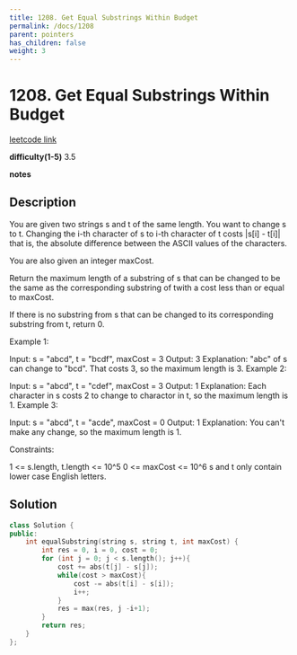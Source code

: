 ```yaml
---
title: 1208. Get Equal Substrings Within Budget 
permalink: /docs/1208
parent: pointers
has_children: false
weight: 3
---
```

# 1208. Get Equal Substrings Within Budget
[leetcode link](https://leetcode.com/problems/get-equal-substrings-within-budget/)

**difficulty(1-5)** 
3.5

**notes**   


## Description
You are given two strings s and t of the same length. You want to change s to t. Changing the i-th character of s to i-th character of t costs |s[i] - t[i]| that is, the absolute difference between the ASCII values of the characters.

You are also given an integer maxCost.

Return the maximum length of a substring of s that can be changed to be the same as the corresponding substring of twith a cost less than or equal to maxCost.

If there is no substring from s that can be changed to its corresponding substring from t, return 0.

 

Example 1:

Input: s = "abcd", t = "bcdf", maxCost = 3
Output: 3
Explanation: "abc" of s can change to "bcd". That costs 3, so the maximum length is 3.
Example 2:

Input: s = "abcd", t = "cdef", maxCost = 3
Output: 1
Explanation: Each character in s costs 2 to change to charactor in t, so the maximum length is 1.
Example 3:

Input: s = "abcd", t = "acde", maxCost = 0
Output: 1
Explanation: You can't make any change, so the maximum length is 1.
 

Constraints:

1 <= s.length, t.length <= 10^5
0 <= maxCost <= 10^6
s and t only contain lower case English letters.

## Solution
```c++
class Solution {
public:
    int equalSubstring(string s, string t, int maxCost) {
        int res = 0, i = 0, cost = 0;
        for (int j = 0; j < s.length(); j++){
            cost += abs(t[j] - s[j]);
            while(cost > maxCost){
                cost -= abs(t[i] - s[i]);
                i++;
            }
            res = max(res, j -i+1);
        }
        return res;
    }
};
```

<!-- 
Default label
{: .label }

Blue label
{: .label .label-blue }

Stable
{: .label .label-green }

New release
{: .label .label-purple }

Coming soon
{: .label .label-yellow }

Deprecated
{: .label .label-red } -->
